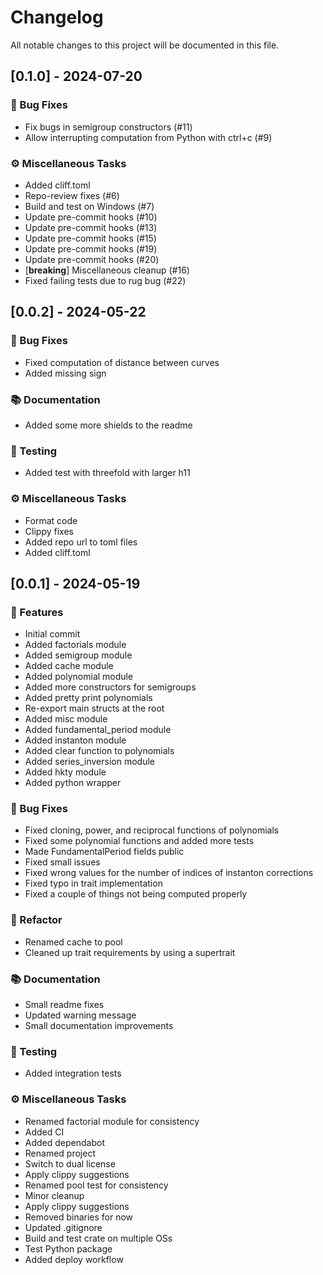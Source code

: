 # Changelog

All notable changes to this project will be documented in this file.

## [0.1.0] - 2024-07-20

### 🐛 Bug Fixes

- Fix bugs in semigroup constructors (#11)
- Allow interrupting computation from Python with ctrl+c (#9)

### ⚙️ Miscellaneous Tasks

- Added cliff.toml
- Repo-review fixes (#6)
- Build and test on Windows (#7)
- Update pre-commit hooks (#10)
- Update pre-commit hooks (#13)
- Update pre-commit hooks (#15)
- Update pre-commit hooks (#19)
- Update pre-commit hooks (#20)
- [**breaking**] Miscellaneous cleanup (#16)
- Fixed failing tests due to rug bug (#22)

## [0.0.2] - 2024-05-22

### 🐛 Bug Fixes

- Fixed computation of distance between curves
- Added missing sign

### 📚 Documentation

- Added some more shields to the readme

### 🧪 Testing

- Added test with threefold with larger h11

### ⚙️ Miscellaneous Tasks

- Format code
- Clippy fixes
- Added repo url to toml files
- Added cliff.toml

## [0.0.1] - 2024-05-19

### 🚀 Features

- Initial commit
- Added factorials module
- Added semigroup module
- Added cache module
- Added polynomial module
- Added more constructors for semigroups
- Added pretty print polynomials
- Re-export main structs at the root
- Added misc module
- Added fundamental_period module
- Added instanton module
- Added clear function to polynomials
- Added series_inversion module
- Added hkty module
- Added python wrapper

### 🐛 Bug Fixes

- Fixed cloning, power, and reciprocal functions of polynomials
- Fixed some polynomial functions and added more tests
- Made FundamentalPeriod fields public
- Fixed small issues
- Fixed wrong values for the number of indices of instanton corrections
- Fixed typo in trait implementation
- Fixed a couple of things not being computed properly

### 🚜 Refactor

- Renamed cache to pool
- Cleaned up trait requirements by using a supertrait

### 📚 Documentation

- Small readme fixes
- Updated warning message
- Small documentation improvements

### 🧪 Testing

- Added integration tests

### ⚙️ Miscellaneous Tasks

- Renamed factorial module for consistency
- Added CI
- Added dependabot
- Renamed project
- Switch to dual license
- Apply clippy suggestions
- Renamed pool test for consistency
- Minor cleanup
- Apply clippy suggestions
- Removed binaries for now
- Updated .gitignore
- Build and test crate on multiple OSs
- Test Python package
- Added deploy workflow

<!-- generated by git-cliff -->
